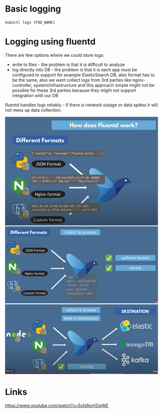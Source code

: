 # Basic logging

```
kubectl logs [POD_NAME]
```

# Logging using fluentd

There are few options where we could store logs:

* write to files - the problem is that it is difficult to analyze
* log directly into DB - the problem is that it is each app must be configured to support for example ElasticSearch DB, also format has to be the same, also we want collect logs from 3rd parties like nginx-controller, system/infrastructure and this approach simple might not be possible for these 3rd parties because they might not support integration with our DB

fluentd handles logs reliably - if there is network outage or data spikes it will not mess up data collection.

![001_fluentd.png](./images/001_fluentd.png)
![002_fluentd.png](./images/002_fluentd.png)
![003_fluentd.png](./images/003_fluentd.png)

# Links
https://www.youtube.com/watch?v=5ofsNyHZwWE